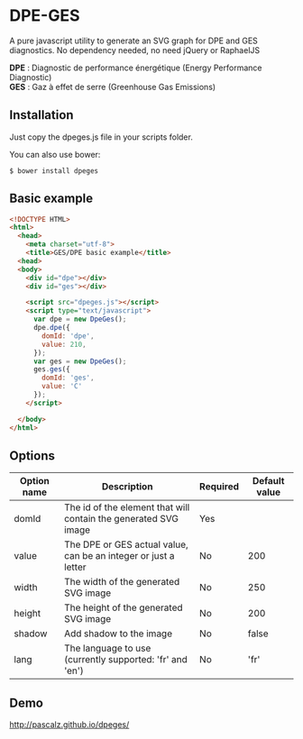 # DPE-GES

A pure javascript utility to generate an SVG graph for DPE and GES diagnostics.
No dependency needed, no need jQuery or RaphaelJS

**DPE** : Diagnostic de performance énergétique  (Energy Performance Diagnostic)  
**GES** : Gaz à effet de serre  (Greenhouse Gas Emissions)  

## Installation

Just copy the dpeges.js file in your scripts folder.

You can also use bower:
```
$ bower install dpeges
```

## Basic example

```html
<!DOCTYPE HTML>
<html>
  <head>
    <meta charset="utf-8">
    <title>GES/DPE basic example</title>
  <head>
  <body>
    <div id="dpe"></div>
    <div id="ges"></div>

    <script src="dpeges.js"></script>
    <script type="text/javascript">
      var dpe = new DpeGes();
      dpe.dpe({
        domId: 'dpe',
        value: 210,
      });
      var ges = new DpeGes();
      ges.ges({
        domId: 'ges',
        value: 'C'
      });
    </script>

  </body>
</html>
```

## Options

Option name   | Description                                                     | Required | Default value
------------- | --------------------------------------------------------------- | -------- | -------------
domId         | The id of the element that will contain the generated SVG image | Yes      |  
value         | The DPE or GES actual value, can be an integer or just a letter | No       | 200 
width         | The width of the generated SVG image                            | No       | 250 
height        | The height of the generated SVG image                           | No       | 200 
shadow        | Add shadow to the image                                         | No       | false 
lang          | The language to use (currently supported: 'fr' and 'en')        | No       | 'fr' 

## Demo

http://pascalz.github.io/dpeges/
